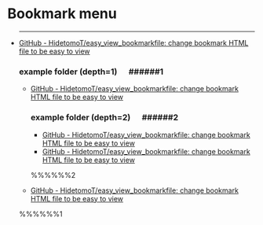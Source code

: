 <!DOCTYPE HTML PUBLIC "-//W3C//DTD HTML 4.01 Transitional//EN" "http://www.w3.org/TR/html4/loose.dtd">
<META HTTP-EQUIV="Content-Type" CONTENT="text/html; charset=UTF-8">
<TITLE>Bookmarks</TITLE>
<H1>Bookmark menu</H1>

<ul>
    <HR>    <li><A HREF="https://github.com/HidetomoT/easy_view_bookmarkfile">GitHub - HidetomoT/easy_view_bookmarkfile: change bookmark HTML file to be easy to view</A></li>
    <p><DT><H3>example folder (depth=1)&nbsp;&nbsp;&nbsp;&nbsp;&nbsp;&nbsp;######1</H3></DT></p>
    <ul>
        <li><A HREF="https://github.com/HidetomoT/easy_view_bookmarkfile">GitHub - HidetomoT/easy_view_bookmarkfile: change bookmark HTML file to be easy to view</A></li>
        <p><DT><H3>example folder (depth=2)&nbsp;&nbsp;&nbsp;&nbsp;&nbsp;&nbsp;######2</H3></DT></p>
        <ul>
            <li><A HREF="https://github.com/HidetomoT/easy_view_bookmarkfile">GitHub - HidetomoT/easy_view_bookmarkfile: change bookmark HTML file to be easy to view</A></li>
            <li><A HREF="https://github.com/HidetomoT/easy_view_bookmarkfile">GitHub - HidetomoT/easy_view_bookmarkfile: change bookmark HTML file to be easy to view</A></li>
        </ul><p>
        %%%%%%2
        <li><A HREF="https://github.com/HidetomoT/easy_view_bookmarkfile">GitHub - HidetomoT/easy_view_bookmarkfile: change bookmark HTML file to be easy to view</A></li>
    </ul><p>
    %%%%%%1
</ul>
